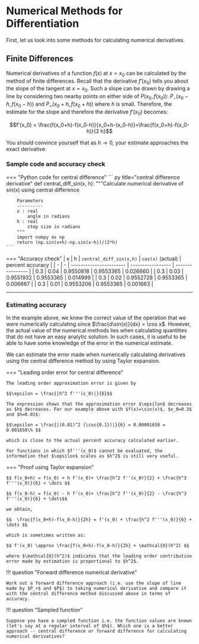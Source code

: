 # Numerical Methods for Differentiation

First, let us look into some methods for calculating numerical derivatives.

## Finite Differences

Numerical derivatives of a function $f(x)$ at $x=x_0$ can be calculated by the method of finite differences. Recall that the derivative $f'(x_0)$ tells you about the slope of the tangent at $x=x_0$. Such a slope can be drawn by drawing a line by considering two nearby points on either side of $P(x_0, f(x_0))$: $P_-(x_0-h, f(x_0-h))$ and $P_+(x_0+h, f(x_0+h))$ where $h$ is small. Therefore, the estimate for the slope and therefore the derivative $f'(x_0)$ becomes:

$$f'(x_0) = \frac{f(x_0+h)-f(x_0-h)}{x_0+h-(x_0-h)}=\frac{f(x_0+h)-f(x_0-h)}{2 h}$$

You should convince yourself that as $h\rightarrow 0$, your estimate approaches the exact derivative.

### Sample code and accuracy check

=== "Python code for central difference"
    ``` py title="central difference derivative"
    def central_diff_sin(x, h):
        """Calculate numerical derivative of sin(x) using central difference

        Parameters
        ----------
        x : real
            angle in radians
        h : real
            step size in radians
        """
        import numpy as np
        return (np.sin(x+h)-np.sin(x-h))/(2*h)
    ```

=== "Accuracy check"
    | x | h | `central_diff_sin(x,h)` | `cos(x)` (actual) | percent accuracy |
    | - | - | ----------------------- | ----------------- | ---------------- |
    | 0.3 | 0.04 | 0.9550818 | 0.9553365 | 0.026660 |
    | 0.3 | 0.03 | 0.9551932 | 0.9553365 | 0.014999 |
    | 0.3 | 0.02 | 0.9552728 | 0.9553365 | 0.006667 |
    | 0.3 | 0.01 | 0.9553206 | 0.9553365 | 0.001663 |

<div id="canvas-holder">

</div>

<script src="centraldiff.js">

</script>

---

### Estimating accuracy

In the example above, we knew the correct value of the operation that we were numerically calculating since $\frac{d\sin(x)}{dx} = \cos x$. However, the actual value of the numerical methods lies when calculating quantities that do not have an easy analytic solution. In such cases, it is useful to be able to have some knowledge of the error in the numerical estimate. 

We can estimate the error made when numerically calculating derivatives using the central difference method by using Taylor expansion. 

=== "Leading order error for central difference"

    The leading order approximation error is given by 
    
    $$\epsilon = \frac{|h^2 f'''(x_0)|}{6}$$
    
    The expression shows that the approximation error $\epsilon$ decreases as $h$ decreases. For our example above with $f(x)=\sin(x)$, $x_0=0.3$ and $h=0.01$:
    
    $$\epsilon = \frac{|(0.01)^2 (\cos{0.1})|}{6} = 0.00001658 = 0.001658\% $$
    
    which is close to the actual percent accuracy calculated earlier. 

    For functions in which $f'''(x_0)$ cannot be evaluated, the information that $\epsilon$ scales as $h^2$ is still very useful. 

=== "Proof using Taylor expansion"

    $$ f(x_0+h) = f(x_0) + h f'(x_0)+ \frac{h^2 f''(x_0)}{2} + \frac{h^3 f'''(x_0)}{6} + \dots $$
    
    $$ f(x_0-h) = f(x_0) - h f'(x_0)+ \frac{h^2 f''(x_0)}{2} - \frac{h^3 f'''(x_0)}{6} + \dots$$
    
    we obtain,
    
    $$  \frac{f(x_0+h)-f(x_0-h)}{2h} = f'(x_0) + \frac{h^2 f'''(x_0)}{6} + \dots $$

    which is sometimes written as:

    $$ f'(x_0) \approx \frac{f(x_0+h)-f(x_0-h)}{2h} + \mathcal{O}(h^2) $$

    where $\mathcal{O}(h^2)$ indicates that the leading order contribution error made by estimation is proportional to $h^2$.
!!! question "Forward difference numerical derivative"

    Work out a forward difference approach (i.e. use the slope of line made by $P_+$ and $P$) to taking numerical derivative and compare it with the central difference method discussed above in terms of accuracy.

!!! question "Sampled function"

    Suppose you have a sampled function i.e. the function values are known (let's say at a regular interval of $h$). Which one is a better approach -- central difference or forward difference for calculating numerical derivatives?

